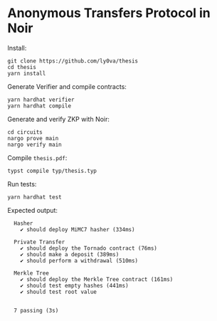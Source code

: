 # Anonymous Transfers Protocol in Noir

Install:

```
git clone https://github.com/ly0va/thesis
cd thesis
yarn install
```

Generate Verifier and compile contracts:

```
yarn hardhat verifier
yarn hardhat compile
```

Generate and verify ZKP with Noir:

```
cd circuits
nargo prove main
nargo verify main
```

Compile `thesis.pdf`:

```
typst compile typ/thesis.typ
```

Run tests:

```
yarn hardhat test
```

Expected output:

```
  Hasher
    ✔ should deploy MiMC7 hasher (334ms)

  Private Transfer
    ✔ should deploy the Tornado contract (76ms)
    ✔ should make a deposit (389ms)
    ✔ should perform a withdrawal (510ms)

  Merkle Tree
    ✔ should deploy the Merkle Tree contract (161ms)
    ✔ should test empty hashes (441ms)
    ✔ should test root value


  7 passing (3s)
```


